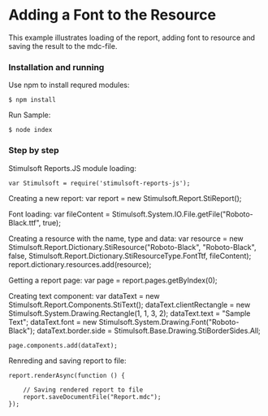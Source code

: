 # Adding a Font to the Resource

This example illustrates loading of the report, adding font to resource and saving the result to the mdc-file.

### Installation and running
Use npm to install requred modules:

    $ npm install
Run Sample:

    $ node index

### Step by step

Stimulsoft Reports.JS module loading:

    var Stimulsoft = require('stimulsoft-reports-js');

Creating a new report:
    var report = new Stimulsoft.Report.StiReport();

Font loading:
    var fileContent = Stimulsoft.System.IO.File.getFile("Roboto-Black.ttf", true);

Creating a resource with the name, type and data:
    var resource = new Stimulsoft.Report.Dictionary.StiResource("Roboto-Black", "Roboto-Black", false, Stimulsoft.Report.Dictionary.StiResourceType.FontTtf, fileContent);
    report.dictionary.resources.add(resource);

Getting a report page:
    var page = report.pages.getByIndex(0);

Creating text component:
    var dataText = new Stimulsoft.Report.Components.StiText();
    dataText.clientRectangle = new Stimulsoft.System.Drawing.Rectangle(1, 1, 3, 2);
    dataText.text = "Sample Text";
    dataText.font = new Stimulsoft.System.Drawing.Font("Roboto-Black");
    dataText.border.side = Stimulsoft.Base.Drawing.StiBorderSides.All;

    page.components.add(dataText);

Renreding and saving report to file:

    report.renderAsync(function () {

        // Saving rendered report to file
        report.saveDocumentFile("Report.mdc");  
    });
